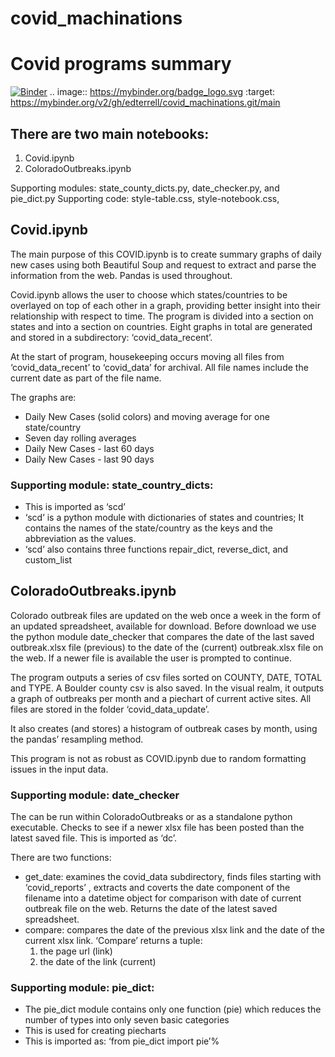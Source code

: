 # covid_machinations
# Covid programs summary
[![Binder](https://mybinder.org/badge_logo.svg)](https://mybinder.org/v2/gh/edterrell/covid_machinations.git/main)
.. image:: https://mybinder.org/badge_logo.svg
 :target: https://mybinder.org/v2/gh/edterrell/covid_machinations.git/main
 
## There are two main notebooks: 
1. Covid.ipynb 
2. ColoradoOutbreaks.ipynb

Supporting modules: state_county_dicts.py, date_checker.py, and pie_dict.py
Supporting code: style-table.css,  style-notebook.css,

## Covid.ipynb
The main purpose of this COVID.ipynb is to create summary graphs of daily new cases using both Beautiful Soup and request to extract and parse the information from the web. Pandas is used throughout.

Covid.ipynb allows the user to choose which states/countries to be overlayed on top of each other in a graph, providing better insight into their relationship with respect to time. The program is divided into a section on states and into a section on countries. Eight graphs in total are generated and stored in a subdirectory: ‘covid_data_recent’. 

At the start of program, housekeeping occurs moving all files from ‘covid_data_recent’ to ‘covid_data’ for archival. All file names include the current date as part of the file name.

The graphs are: 
* Daily New Cases (solid colors) and moving average for one state/country
* Seven day rolling averages
* Daily New Cases - last 60 days
* Daily New Cases - last 90 days

### Supporting module: state_country_dicts: 
* This is imported as ‘scd’
* ‘scd’ is a python module with dictionaries of states and countries; It contains the names of the state/country as the keys and the abbreviation as the values.
* ‘scd’ also contains three functions repair_dict, reverse_dict, and custom_list

## ColoradoOutbreaks.ipynb
Colorado outbreak files are updated on the web once a week in the form of an updated spreadsheet, available for download. Before download we use the python module date_checker that compares the date of the
last saved outbreak.xlsx file (previous) to the date of the (current) outbreak.xlsx file on the web. If a newer file is available the user is prompted to continue.

The program outputs  a series of csv files sorted on COUNTY, DATE, TOTAL and TYPE. A Boulder county csv is also saved. In the visual realm, it outputs a graph of outbreaks per month and a piechart of current active sites.  All files are stored in the folder ‘covid_data_update’.

It also creates (and stores) a histogram of outbreak cases by month, using the pandas’ resampling method.

This program is not as robust as COVID.ipynb due to random formatting issues in the input data.

### Supporting module: date_checker
The can be run within ColoradoOutbreaks or as a standalone python executable. Checks to see if a newer xlsx file has been posted than the latest saved file. This is imported as ‘dc’.  

There are two functions: 
* get_date: examines the covid_data subdirectory, finds files starting with ‘covid_reports’ , extracts and coverts the date component of the filename into a datetime object for comparison with date of current outbreak file on the web. Returns the date of the latest saved spreadsheet.
* compare: compares the date of the previous xlsx link and the date of the current xlsx link.  ‘Compare’ returns a tuple: 
	1. the page url (link) 
	2. the date of the link (current)

### Supporting module: pie_dict:
* The pie_dict module contains only one function (pie) which reduces 
the number of types into only seven basic categories 
* This is used for creating piecharts
* This is imported as: ‘from pie_dict import pie’%  
